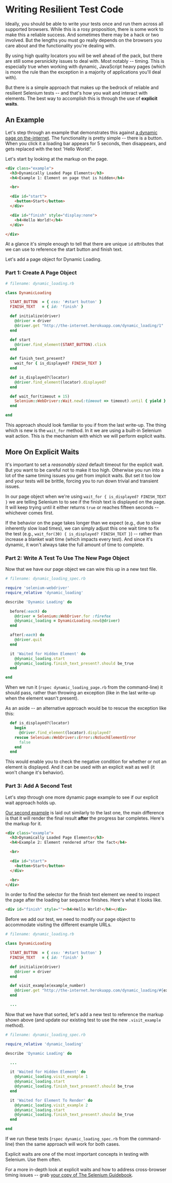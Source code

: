 # Writing Resilient Test Code

Ideally, you should be able to write your tests once and run them across all supported browsers. While this is a rosy proposition, there is some work to make this a reliable success. And sometimes there may be a hack or two involved. But the lengths you must go really depends on the browsers you care about and the functionality you're dealing with.

By using high quality locators you will be well ahead of the pack, but there are still some persnickity issues to deal with. Most notably -- timing. This is especially true when working with dynamic, JavaScript heavy pages (which is more the rule than the exception in a majority of applications you'll deal with).

But there is a simple approach that makes up the bedrock of reliable and resilient Selenium tests -- and that's how you wait and interact with elements. The best way to accomplish this is through the use of __explicit waits__.

## An Example

Let's step through an example that demonstrates this against [a dynamic page on the-internet](http://the-internet.herokuapp.com/dynamic_loading/1). The functionality is pretty simple -- there is a button. When you click it a loading bar appears for 5 seconds, then disappears, and gets replaced with the text 'Hello World!'.

Let's start by looking at the markup on the page.

```html
<div class="example">
  <h3>Dynamically Loaded Page Elements</h3>
  <h4>Example 1: Element on page that is hidden</h4>

  <br>

  <div id="start">
    <button>Start</button>
  </div>

  <div id="finish" style="display:none">
    <h4>Hello World!</h4>
  </div>

</div>
```

At a glance it's simple enough to tell that there are unique `id` attributes that we can use to reference the start button and finish text.

Let's add a page object for Dynamic Loading.

### Part 1: Create A Page Object

```ruby
# filename: dynamic_loading.rb

class DynamicLoading

  START_BUTTON  = { css: '#start button' }
  FINISH_TEXT   = { id: 'finish' }

  def initialize(driver)
    @driver = driver
    @driver.get "http://the-internet.herokuapp.com/dynamic_loading/1"
  end

  def start
    @driver.find_element(START_BUTTON).click
  end

  def finish_text_present?
    wait_for { is_displayed? FINISH_TEXT }
  end

  def is_displayed?(locator)
    @driver.find_element(locator).displayed?
  end

  def wait_for(timeout = 15)
    Selenium::WebDriver::Wait.new(:timeout => timeout).until { yield }
  end

end
```

This approach should look familiar to you if from the last write-up. The thing which is new is the `wait_for` method. In it we are using a built-in Selenium wait action. This is the mechanism with which we will perform explicit waits.

## More On Explicit Waits

It's important to set a _reasonably sized_ default timeout for the explicit wait. But you want to be careful not to make it too high. Otherwise you run into a lot of the same timing issues you get from implicit waits. But set it too low and your tests will be brittle, forcing you to run down trivial and transient issues.

In our page object when we're using `wait_for { is_displayed? FINISH_TEXT }` we are telling Selenium to to see if the finish text is displayed on the page. It will keep trying until it either returns `true` or reaches fifteen seconds -- whichever comes first.

If the behavior on the page takes longer than we expect (e.g., due to slow inherently slow load times), we can simply adjust this one wait time to fix the test (e.g., `wait_for(30) { is_displayed? FINISH_TEXT }`) -- rather than increase a blanket wait time (which impacts every test). And since it's dynamic, it won't always take the full amount of time to complete.

### Part 2: Write A Test To Use The New Page Object

Now that we have our page object we can wire this up in a new test file.

```ruby
# filename: dynamic_loading_spec.rb

require 'selenium-webdriver'
require_relative 'dynamic_loading'

describe 'Dynamic Loading' do

  before(:each) do
    @driver = Selenium::WebDriver.for :firefox
    @dynamic_loading = DynamicLoading.new(@driver)
  end

  after(:each) do
    @driver.quit
  end

  it 'Waited for Hidden Element' do
    @dynamic_loading.start
    @dynamic_loading.finish_text_present?.should be_true
  end

end
```

When we run it (`rspec dynamic_loading_page.rb` from the command-line) it should pass, rather than throwing an exception (like in the last write-up when the element wasn't present).

As an aside -- an alternative approach would be to rescue the exception like this:

```ruby
  def is_displayed?(locator)
    begin
      @driver.find_element(locator).displayed?
    rescue Selenium::WebDriver::Error::NoSuchElementError
      false
    end
  end
```

This would enable you to check the negative condition for whether or not an element is displayed. And it can be used with an explicit wait as well (it won't change it's behavior).

### Part 3: Add A Second Test

Let's step through one more dynamic page example to see if our explicit wait approach holds up.

[Our second example](http://the-internet.herokuapp.com/dynamic_loading/2) is laid out similarly to the last one, the main difference is that it will render the final result __after__ the progress bar completes. Here's the markup for it.

```html
<div class="example">
  <h3>Dynamically Loaded Page Elements</h3>
  <h4>Example 2: Element rendered after the fact</h4>

  <br>

  <div id="start">
    <button>Start</button>
  </div>

  <br>
</div>
```

In order to find the selector for the finish text element we need to inspect the page after the loading bar sequence finishes. Here's what it looks like.

```html
<div id="finish" style=""><h4>Hello World!</h4></div>
```

Before we add our test, we need to modify our page object to accommodate visiting the different example URLs.

```ruby
# filename: dynamic_loading.rb

class DynamicLoading

  START_BUTTON  = { css: '#start button' }
  FINISH_TEXT   = { id: 'finish' }

  def initialize(driver)
    @driver = driver
  end

  def visit_example(example_number)
    @driver.get "http://the-internet.herokuapp.com/dynamic_loading/#{example_number}"
  end

  ...
```

Now that we have that sorted, let's add a new test to reference the markup shown above (and update our existing test to use the new `.visit_example` method).

```ruby
# filename: dynamic_loading_spec.rb

require_relative 'dynamic_loading'

describe 'Dynamic Loading' do

  ...

  it 'Waited for Hidden Element' do
    @dynamic_loading.visit_example 1
    @dynamic_loading.start
    @dynamic_loading.finish_text_present?.should be_true
  end

  it 'Waited for Element To Render' do
    @dynamic_loading.visit_example 2
    @dynamic_loading.start
    @dynamic_loading.finish_text_present?.should be_true
  end

end
```

If we run these tests (`rspec dynamic_loading_spec.rb` from the command-line) then the same approach will work for both cases.

Explicit waits are one of the most important concepts in testing with Selenium. Use them often.

For a more in-depth look at explicit waits and how to address cross-browser timing issues -- grab [your copy of The Selenium Guidebook](http://davehaeffner.com/selenium-guidebook).
